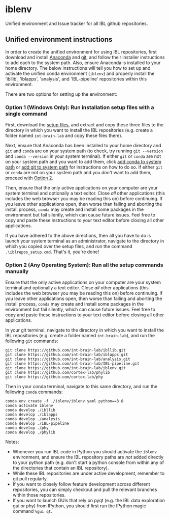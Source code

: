# iblenv
Unified environment and Issue tracker for all IBL github repositories.

## Unified environment instructions
In order to create the unified environment for using IBL repositories, first download and install [Anaconda](https://www.anaconda.com/distribution/#download-section) and [git](https://git-scm.com/downloads), and follow their installer instructions to add each to the system path. Also, ensure Anaconda is installed to your home directory. The below instructions will tell you how to set up and activate the unified conda environment (`iblenv`) and properly install the 'ibllib', 'iblapps', 'analysis', and 'IBL-pipeline' repositories within this environment.

There are two options for setting up the environment:

### Option 1 (Windows Only): Run installation setup files with a single command

First, download the [setup files](https://drive.google.com/open?id=1YtD6v9lO07fzq-xnJTwiKKIZIFt4BMLX), and extract and copy these three files to the directory in which you want to install the IBL repositories (e.g. create a folder named `int-brain-lab` and copy these files there).

Next, ensure that Anaconda has been installed to your home directory and `git` and `conda` are on your system path (to check, try running `git --version` and `conda --version` in your system terminal). If either `git` or `conda` are not on your system path and you want to add them, click [add conda to system path](https://www.google.com/search?q=how+to+add+conda+to+system+path) or [add git to system path](https://www.google.com/search?q=how+to+add+git+to+system+path) for instructions on how to do so. If either `git` or `conda` are not on your system path and you *don't* want to add them, proceed with [Option 2](#option-2-run-all-the-setup-commands-manually).

Then, ensure that the only active applications on your computer are your system terminal and optionally a text editor. Close *all* other applications (this includes the web browser you may be reading this on) before continuing. If you leave other applications open, then worse than failing and aborting the install process, `conda` may create and install some packages in the environment but fail silently, which can cause future issues. Feel free to copy and paste these instructions to your text editor before closing all other applications.

If you have adhered to the above directions, then all you have to do is launch your system terminal as an administrator, navigate to the directory in which you copied over the setup files, and run the command `.\iblrepos_setup.cmd`. That's it, you're done!

### Option 2 (Any Operating System): Run all the setup commands manually

Ensure that the only active applications on your computer are your system terminal and optionally a text editor. Close *all* other applications (this includes the web browser you may be reading this on) before continuing. If you leave other applications open, then worse than failing and aborting the install process, `conda` may create and install some packages in the environment but fail silently, which can cause future issues. Feel free to copy and paste these instructions to your text editor before closing all other applications.

In your git terminal, navigate to the directory in which you want to install the IBL repositories (e.g. create a folder named `int-brain-lab`), and run the following `git` commands:

```
git clone https://github.com/int-brain-lab/ibllib.git
git clone https://github.com/int-brain-lab/iblapps.git
git clone https://github.com/int-brain-lab/analysis.git
git clone https://github.com/int-brain-lab/IBL-pipeline.git
git clone https://github.com/int-brain-lab/iblenv.git
git clone https://github.com/cortex-lab/phylib
git clone https://github.com/cortex-lab/phy
```

Then in your conda terminal, navigate to this same directory, and run the following `conda` commands:

```
conda env create -f ./iblenv/iblenv.yaml python==3.8
conda activate iblenv
conda develop ./ibllib
conda develop ./iblapps
conda develop ./analysis
conda develop ./IBL-pipeline
conda develop ./phy
conda develop ./phylib
```

Notes:
- Whenever you run IBL code in Python you should activate the `iblenv` environment, and ensure the IBL repository paths are *not* added directly to your python path (e.g. don't start a python console from within any of the directories that contain an IBL repository).
- While these IBL repositories are under active development, remember to git pull regularly.
- If you want to closely follow feature development across different repositories, you can simply checkout and pull the relevant branches within those repositories.
- If you want to launch GUIs that rely on pyqt (e.g. the IBL data exploration gui or phy) from IPython, you should first run the IPython magic command `%gui qt`.
